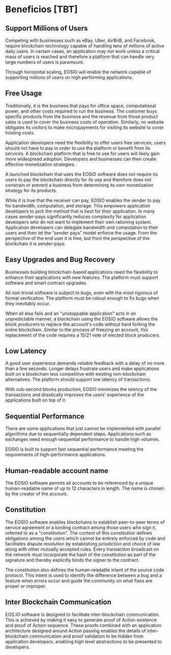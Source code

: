 # Beneficios \[TBT\]

## Support Millions of Users

Competing with businesses such as eBay, Uber, AirBnB, and Facebook, require blockchain technology capable of handling tens of millions of active daily users. In certain cases, an application may not work unless a critical mass of users is reached and therefore a platform that can handle very large numbers of users is paramount.

Through horizontal scaling, EOSIO will enable the network capable of supporting millions of users on high performing applications.

## Free Usage

Traditionally, it is the business that pays for office space, computational power, and other costs required to run the business. The customer buys specific products from the business and the revenue from those product sales is used to cover the business costs of operation. Similarly, no website obligates its visitors to make micropayments for visiting its website to cover hosting costs.

Application developers need the flexibility to offer users free services; users should not have to pay in order to use the platform or benefit from its services. A blockchain platform that is free to use for users will likely gain more widespread adoption. Developers and businesses can then create effective monetization strategies.

A launched blockchain that uses the EOSIO software does not require its users to pay the blockchain directly for its use and therefore does not constrain or prevent a business from determining its own monetization strategy for its products.

While it is true that the receiver can pay, EOSIO enables the sender to pay for bandwidth, computation, and storage. This empowers application developers to pick the method that is best for their application. In many cases sender-pays significantly reduces complexity for application developers who do not want to implement their own rationing system. Application developers can delegate bandwidth and computation to their users and then let the “sender pays” model enforce the usage. From the perspective of the end user it is free, but from the perspective of the blockchain it is sender-pays.

## Easy Upgrades and Bug Recovery

Businesses building blockchain-based applications need the flexibility to enhance their applications with new features. The platform must support software and smart contract upgrades.

All non-trivial software is subject to bugs, even with the most rigorous of formal verification. The platform must be robust enough to fix bugs when they inevitably occur.

When all else fails and an "unstoppable application" acts in an unpredictable manner, a blockchain using the EOSIO software allows the block producers to replace the account's code without hard forking the entire blockchain. Similar to the process of freezing an account, this replacement of the code requires a 15/21 vote of elected block producers.

## Low Latency

A good user experience demands reliable feedback with a delay of no more than a few seconds. Longer delays frustrate users and make applications built on a blockchain less competitive with existing non-blockchain alternatives. The platform should support low latency of transactions.

With sub-second blocks production, EOSIO minimizes the latency of the transactions and drastically improves the users' experience of the applications built on top of it.

## Sequential Performance

There are some applications that just cannot be implemented with parallel algorithms due to sequentially dependent steps. Applications such as exchanges need enough sequential performance to handle high volumes.

EOSIO is built to support fast sequential performance meeting the requirements of high-performance applications.

## Human-readable account name

The EOSIO software permits all accounts to be referenced by a unique human-readable name of up to 12 characters in length. The name is chosen by the creator of the account.

## Constitution

The EOSIO software enables blockchains to establish peer-to-peer terms of service agreement or a binding contract among those users who sign it, referred to as a "constitution". The content of this constitution defines obligations among the users which cannot be entirely enforced by code and facilitates dispute resolution by establishing jurisdiction and choice of law along with other mutually accepted rules. Every transaction broadcast on the network must incorporate the hash of the constitution as part of the signature and thereby explicitly binds the signer to the contract.

The constitution also defines the human-readable intent of the source code protocol. This intent is used to identify the difference between a bug and a feature when errors occur and guide the community on what fixes are proper or improper.

## Inter Blockchain Communication

EOS.IO software is designed to facilitate inter-blockchain communication. This is achieved by making it easy to generate proof of Action existence and proof of Action sequence. These proofs combined with an application architecture designed around Action passing enables the details of inter-blockchain communication and proof validation to be hidden from application developers, enabling high level abstractions to be presented to developers.

